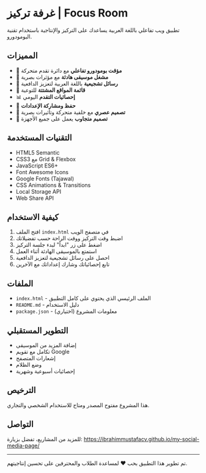 # غرفة تركيز | Focus Room

تطبيق ويب تفاعلي باللغة العربية يساعدك على التركيز والإنتاجية باستخدام تقنية البومودورو.

## المميزات

- 🍅 **مؤقت بومودورو تفاعلي** مع دائرة تقدم متحركة
- 🎵 **مشغل موسيقى هادئة** مع مؤثرات بصرية
- 💭 **رسائل تشجيعية** باللغة العربية لتعزيز الدافعية
- 🚫 **قائمة المواقع المشتتة** للتوعية
- 📊 **إحصائيات التقدم** اليومي
- 💾 **حفظ ومشاركة الإعدادات**
- 🎨 **تصميم عصري** مع خلفية متحركة وتأثيرات بصرية
- 📱 **تصميم متجاوب** يعمل على جميع الأجهزة

## التقنيات المستخدمة

- HTML5 Semantic
- CSS3 مع Grid & Flexbox
- JavaScript ES6+
- Font Awesome Icons
- Google Fonts (Tajawal)
- CSS Animations & Transitions
- Local Storage API
- Web Share API

## كيفية الاستخدام

1. افتح الملف `index.html` في متصفح الويب
2. اضبط وقت التركيز ووقت الراحة حسب تفضيلاتك
3. اضغط على زر "ابدأ" لبدء جلسة التركيز
4. استمتع بالموسيقى الهادئة أثناء العمل
5. احصل على رسائل تشجيعية لتعزيز الدافعية
6. تابع إحصائياتك وشارك إعداداتك مع الآخرين

## الملفات

- `index.html` - الملف الرئيسي الذي يحتوي على كامل التطبيق
- `README.md` - دليل الاستخدام
- `package.json` - معلومات المشروع (اختياري)

## التطوير المستقبلي

- إضافة المزيد من الموسيقى
- تكامل مع تقويم Google
- إشعارات المتصفح
- وضع الظلام
- إحصائيات أسبوعية وشهرية

## الترخيص

هذا المشروع مفتوح المصدر ومتاح للاستخدام الشخصي والتجاري.

## التواصل

للمزيد من المشاريع، تفضل بزيارة: https://ibrahimmustafacv.github.io/my-social-media-page/

---

تم تطوير هذا التطبيق بحب ❤️ لمساعدة الطلاب والمحترفين على تحسين إنتاجيتهم.